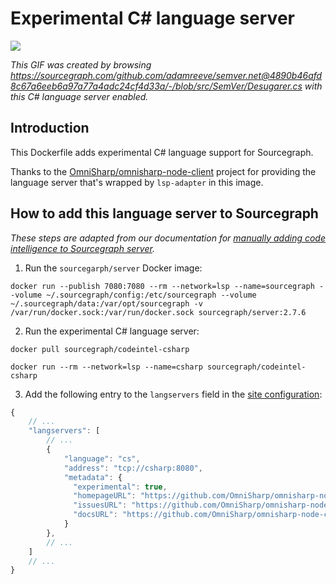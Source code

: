 # Experimental C# language server

![](https://cl.ly/2R1f0D2e1I1w/csharp.gif)

*This GIF was created by browsing https://sourcegraph.com/github.com/adamreeve/semver.net@4890b46afd8c67a6eeb6a97a77a4adc24cf4d33a/-/blob/src/SemVer/Desugarer.cs with this C# language server enabled.*

## Introduction

This Dockerfile adds experimental C# language support for Sourcegraph.

Thanks to the [OmniSharp/omnisharp-node-client](https://github.com/OmniSharp/omnisharp-node-client) project for providing the language server that's wrapped by `lsp-adapter` in this image.

## How to add this language server to Sourcegraph

*These steps are adapted from our documentation for [manually adding code intelligence to Sourcegraph server](https://about.sourcegraph.com/docs/code-intelligence/install-manual/).*

1. Run the `sourcegarph/server` Docker image:

```shell
docker run --publish 7080:7080 --rm --network=lsp --name=sourcegraph --volume ~/.sourcegraph/config:/etc/sourcegraph --volume ~/.sourcegraph/data:/var/opt/sourcegraph -v /var/run/docker.sock:/var/run/docker.sock sourcegraph/server:2.7.6
```

2. Run the experimental C# language server:

  ```shell
  docker pull sourcegraph/codeintel-csharp

  docker run --rm --network=lsp --name=csharp sourcegraph/codeintel-csharp
  ```

3. Add the following entry to the `langservers` field in the [site configuration](https://about.sourcegraph.com/docs/config):

  ```js
  {
      // ...
      "langservers": [
          // ...
          {
              "language": "cs",
              "address": "tcp://csharp:8080",
              "metadata": {
                "experimental": true,
                "homepageURL": "https://github.com/OmniSharp/omnisharp-node-client",
                "issuesURL": "https://github.com/OmniSharp/omnisharp-node-client/issues",
                "docsURL": "https://github.com/OmniSharp/omnisharp-node-client/blob/master/README.md"
              }
          },
          // ...
      ]
      // ...
  }
  ```